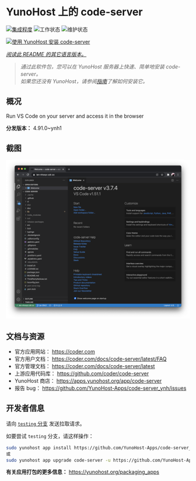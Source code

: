 <!--
注意：此 README 由 <https://github.com/YunoHost/apps/tree/master/tools/readme_generator> 自动生成
请勿手动编辑。
-->

# YunoHost 上的 code-server

[![集成程度](https://dash.yunohost.org/integration/code-server.svg)](https://ci-apps.yunohost.org/ci/apps/code-server/) ![工作状态](https://ci-apps.yunohost.org/ci/badges/code-server.status.svg) ![维护状态](https://ci-apps.yunohost.org/ci/badges/code-server.maintain.svg)

[![使用 YunoHost 安装 code-server](https://install-app.yunohost.org/install-with-yunohost.svg)](https://install-app.yunohost.org/?app=code-server)

*[阅读此 README 的其它语言版本。](./ALL_README.md)*

> *通过此软件包，您可以在 YunoHost 服务器上快速、简单地安装 code-server。*  
> *如果您还没有 YunoHost，请参阅[指南](https://yunohost.org/install)了解如何安装它。*

## 概况

Run VS Code on your server and access it in the browser


**分发版本：** 4.91.0~ynh1

## 截图

![code-server 的截图](./doc/screenshots/screenshot.png)

## 文档与资源

- 官方应用网站： <https://coder.com>
- 官方用户文档： <https://coder.com/docs/code-server/latest/FAQ>
- 官方管理文档： <https://coder.com/docs/code-server/latest>
- 上游应用代码库： <https://github.com/coder/code-server>
- YunoHost 商店： <https://apps.yunohost.org/app/code-server>
- 报告 bug： <https://github.com/YunoHost-Apps/code-server_ynh/issues>

## 开发者信息

请向 [`testing` 分支](https://github.com/YunoHost-Apps/code-server_ynh/tree/testing) 发送拉取请求。

如要尝试 `testing` 分支，请这样操作：

```bash
sudo yunohost app install https://github.com/YunoHost-Apps/code-server_ynh/tree/testing --debug
或
sudo yunohost app upgrade code-server -u https://github.com/YunoHost-Apps/code-server_ynh/tree/testing --debug
```

**有关应用打包的更多信息：** <https://yunohost.org/packaging_apps>
